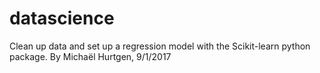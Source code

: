 # datascience
Clean up data and set up a regression model with the Scikit-learn python package. By Michaël Hurtgen, 9/1/2017
